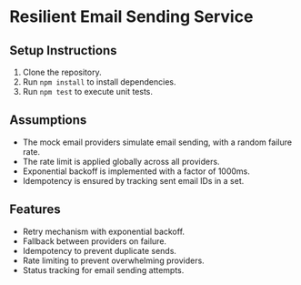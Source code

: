 # Resilient Email Sending Service

## Setup Instructions

1. Clone the repository.
2. Run `npm install` to install dependencies.
3. Run `npm test` to execute unit tests.

## Assumptions

- The mock email providers simulate email sending, with a random failure rate.
- The rate limit is applied globally across all providers.
- Exponential backoff is implemented with a factor of 1000ms.
- Idempotency is ensured by tracking sent email IDs in a set.

## Features

- Retry mechanism with exponential backoff.
- Fallback between providers on failure.
- Idempotency to prevent duplicate sends.
- Rate limiting to prevent overwhelming providers.
- Status tracking for email sending attempts.

